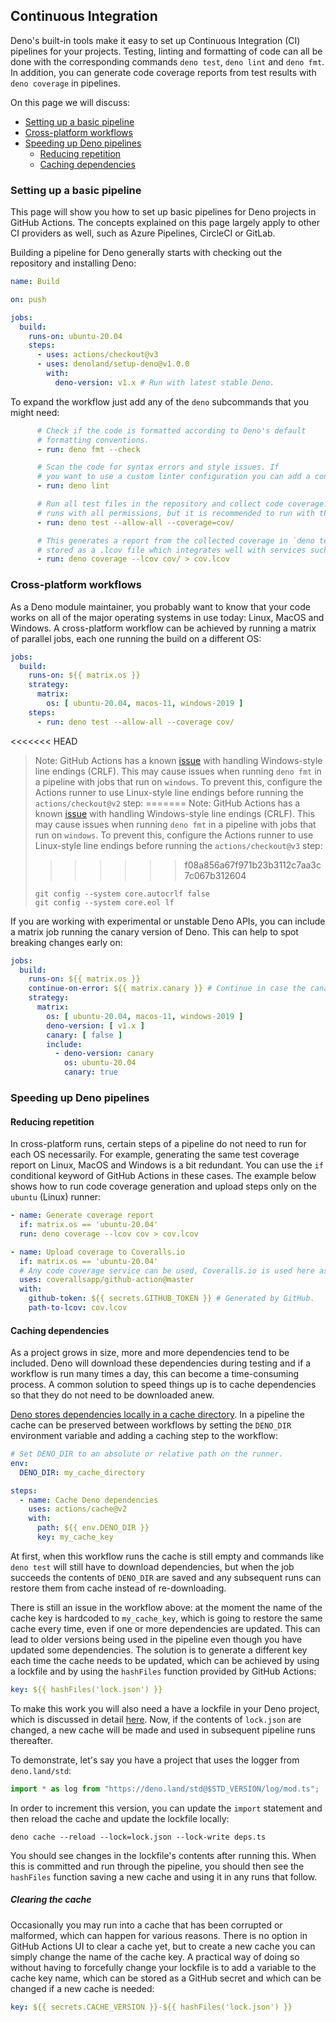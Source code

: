 ## Continuous Integration

Deno's built-in tools make it easy to set up Continuous Integration (CI) pipelines for your projects. Testing, linting
and formatting of code can all be done with the corresponding commands `deno test`, `deno lint` and `deno fmt`. In
addition, you can generate code coverage reports from test results with `deno coverage` in pipelines.

On this page we will discuss:

- [Setting up a basic pipeline](#setting-up-a-basic-pipeline)
- [Cross-platform workflows](#cross-platform-workflows)
- [Speeding up Deno pipelines](#speeding-up-deno-pipelines)
  - [Reducing repetition](#reducing-repetition)
  - [Caching dependencies](#caching-dependencies)

### Setting up a basic pipeline

This page will show you how to set up basic pipelines for Deno projects in GitHub Actions. The concepts explained on
this page largely apply to other CI providers as well, such as Azure Pipelines, CircleCI or GitLab.

Building a pipeline for Deno generally starts with checking out the repository and installing Deno:

```yaml
name: Build

on: push

jobs:
  build:
    runs-on: ubuntu-20.04
    steps:
      - uses: actions/checkout@v3
      - uses: denoland/setup-deno@v1.0.0
        with:
          deno-version: v1.x # Run with latest stable Deno.
```

To expand the workflow just add any of the `deno` subcommands that you might need:

```yaml
      # Check if the code is formatted according to Deno's default
      # formatting conventions.
      - run: deno fmt --check

      # Scan the code for syntax errors and style issues. If
      # you want to use a custom linter configuration you can add a configuration file with --config <myconfig>
      - run: deno lint

      # Run all test files in the repository and collect code coverage. The example
      # runs with all permissions, but it is recommended to run with the minimal permissions your program needs (for example --allow-read).
      - run: deno test --allow-all --coverage=cov/

      # This generates a report from the collected coverage in `deno test --coverage`. It is
      # stored as a .lcov file which integrates well with services such as Codecov, Coveralls and Travis CI.
      - run: deno coverage --lcov cov/ > cov.lcov
```

### Cross-platform workflows

As a Deno module maintainer, you probably want to know that your code works on all of the major operating systems in use
today: Linux, MacOS and Windows. A cross-platform workflow can be achieved by running a matrix of parallel jobs, each
one running the build on a different OS:

```yaml
jobs:
  build:
    runs-on: ${{ matrix.os }}
    strategy:
      matrix:
        os: [ ubuntu-20.04, macos-11, windows-2019 ]
    steps:
      - run: deno test --allow-all --coverage cov/
```

<<<<<<< HEAD
> Note: GitHub Actions has a known [issue](https://github.com/actions/checkout/issues/135) with handling Windows-style
> line endings (CRLF). This may cause issues when running `deno fmt` in a pipeline with jobs that run on `windows`. To
> prevent this, configure the Actions runner to use Linux-style line endings before running the `actions/checkout@v2`
> step:
=======
> Note: GitHub Actions has a known
> [issue](https://github.com/actions/checkout/issues/135) with handling
> Windows-style line endings (CRLF). This may cause issues when running
> `deno fmt` in a pipeline with jobs that run on `windows`. To prevent this,
> configure the Actions runner to use Linux-style line endings before running
> the `actions/checkout@v3` step:
>>>>>>> f08a856a67f971b23b3112c7aa3c7c067b312604
>
> ```
> git config --system core.autocrlf false
> git config --system core.eol lf
> ```

If you are working with experimental or unstable Deno APIs, you can include a matrix job running the canary version of
Deno. This can help to spot breaking changes early on:

```yaml
jobs:
  build:
    runs-on: ${{ matrix.os }}
    continue-on-error: ${{ matrix.canary }} # Continue in case the canary run does not succeed
    strategy:
      matrix:
        os: [ ubuntu-20.04, macos-11, windows-2019 ]
        deno-version: [ v1.x ]
        canary: [ false ]
        include: 
          - deno-version: canary
            os: ubuntu-20.04
            canary: true
```

### Speeding up Deno pipelines

#### Reducing repetition

In cross-platform runs, certain steps of a pipeline do not need to run for each OS necessarily. For example, generating
the same test coverage report on Linux, MacOS and Windows is a bit redundant. You can use the `if` conditional keyword
of GitHub Actions in these cases. The example below shows how to run code coverage generation and upload steps only on
the `ubuntu` (Linux) runner:

```yaml
- name: Generate coverage report
  if: matrix.os == 'ubuntu-20.04'
  run: deno coverage --lcov cov > cov.lcov

- name: Upload coverage to Coveralls.io
  if: matrix.os == 'ubuntu-20.04'
  # Any code coverage service can be used, Coveralls.io is used here as an example.
  uses: coverallsapp/github-action@master
  with:
    github-token: ${{ secrets.GITHUB_TOKEN }} # Generated by GitHub.
    path-to-lcov: cov.lcov
```

#### Caching dependencies

As a project grows in size, more and more dependencies tend to be included. Deno will download these dependencies during
testing and if a workflow is run many times a day, this can become a time-consuming process. A common solution to speed
things up is to cache dependencies so that they do not need to be downloaded anew.

[Deno stores dependencies locally in a cache directory](https://deno.land/manual/linking_to_external_code). In a
pipeline the cache can be preserved between workflows by setting the `DENO_DIR` environment variable and adding a
caching step to the workflow:

```yaml
# Set DENO_DIR to an absolute or relative path on the runner.
env:
  DENO_DIR: my_cache_directory

steps:
  - name: Cache Deno dependencies 
    uses: actions/cache@v2
    with:
      path: ${{ env.DENO_DIR }}
      key: my_cache_key
```

At first, when this workflow runs the cache is still empty and commands like `deno test` will still have to download
dependencies, but when the job succeeds the contents of `DENO_DIR` are saved and any subsequent runs can restore them
from cache instead of re-downloading.

There is still an issue in the workflow above: at the moment the name of the cache key is hardcoded to `my_cache_key`,
which is going to restore the same cache every time, even if one or more dependencies are updated. This can lead to
older versions being used in the pipeline even though you have updated some dependencies. The solution is to generate a
different key each time the cache needs to be updated, which can be achieved by using a lockfile and by using the
`hashFiles` function provided by GitHub Actions:

```yaml
key: ${{ hashFiles('lock.json') }}
```

To make this work you will also need a have a lockfile in your Deno project, which is discussed in detail
[here](./linking_to_external_code/integrity_checking.md). Now, if the contents of `lock.json` are changed, a new cache
will be made and used in subsequent pipeline runs thereafter.

To demonstrate, let's say you have a project that uses the logger from `deno.land/std`:

```ts
import * as log from "https://deno.land/std@$STD_VERSION/log/mod.ts";
```

In order to increment this version, you can update the `import` statement and then reload the cache and update the
lockfile locally:

```
deno cache --reload --lock=lock.json --lock-write deps.ts
```

You should see changes in the lockfile's contents after running this. When this is committed and run through the
pipeline, you should then see the `hashFiles` function saving a new cache and using it in any runs that follow.

##### Clearing the cache

Occasionally you may run into a cache that has been corrupted or malformed, which can happen for various reasons. There
is no option in GitHub Actions UI to clear a cache yet, but to create a new cache you can simply change the name of the
cache key. A practical way of doing so without having to forcefully change your lockfile is to add a variable to the
cache key name, which can be stored as a GitHub secret and which can be changed if a new cache is needed:

```yaml
key: ${{ secrets.CACHE_VERSION }}-${{ hashFiles('lock.json') }}
```

